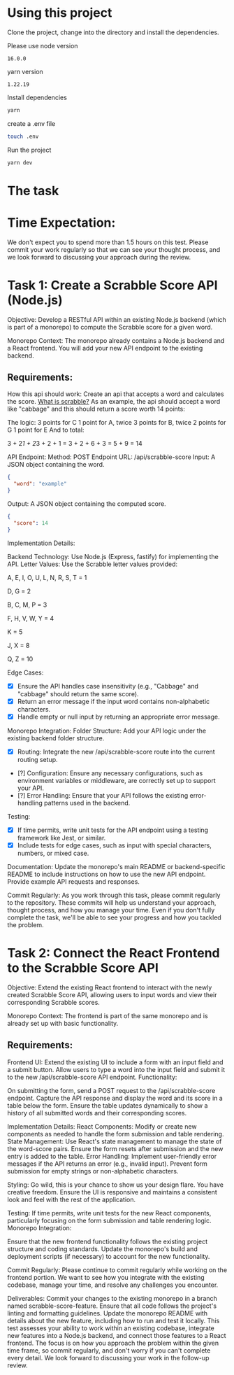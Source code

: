 # Using this project

Clone the project, change into the directory and install the dependencies.

Please use
node version
```
16.0.0
```
yarn version
```
1.22.19
```

Install dependencies 
```bash
yarn
```

create a .env file
```bash
touch .env
```

Run the project
```bash
yarn dev
```

# The task

# Time Expectation:
We don't expect you to spend more than 1.5 hours on this test. Please commit your work regularly so that we can see your thought process, and we look forward to discussing your approach during the review.

# Task 1: Create a Scrabble Score API (Node.js)
Objective:
Develop a RESTful API within an existing Node.js backend (which is part of a monorepo) to compute the Scrabble score for a given word.

Monorepo Context:
The monorepo already contains a Node.js backend and a React frontend.
You will add your new API endpoint to the existing backend.

## Requirements:
How this api should work:
Create an api that accepts a word and calculates the score. 
[What is scrabble?](https://en.wikipedia.org/wiki/Scrabble)
As an example, the api should accept a word like "cabbage" and this should return a score worth 14 points:

The logic:
3 points for C
1 point for A, twice
3 points for B, twice
2 points for G
1 point for E
And to total:

3 + 2*1 + 2*3 + 2 + 1
= 3 + 2 + 6 + 3
= 5 + 9
= 14

API Endpoint:
Method: POST
Endpoint URL: /api/scrabble-score
Input: A JSON object containing the word.

```json
{
  "word": "example"
}
```

Output: A JSON object containing the computed score.
```json
{
  "score": 14
}
```

Implementation Details:

Backend Technology: Use Node.js (Express, fastify) for implementing the API.
Letter Values: Use the Scrabble letter values provided:

A, E, I, O, U, L, N, R, S, T = 1 

D, G = 2 

B, C, M, P = 3 

F, H, V, W, Y = 4 

K = 5 

J, X = 8 

Q, Z = 10

Edge Cases:
- [x] Ensure the API handles case insensitivity (e.g., "Cabbage" and "cabbage" should return the same score).
- [x] Return an error message if the input word contains non-alphabetic characters.
- [x] Handle empty or null input by returning an appropriate error message.

Monorepo Integration:
Folder Structure: Add your API logic under the existing backend folder structure.
- [x] Routing: Integrate the new /api/scrabble-score route into the current routing setup.
- [?] Configuration: Ensure any necessary configurations, such as environment variables or middleware, are correctly set up to support your API.
- [?] Error Handling: Ensure that your API follows the existing error-handling patterns used in the backend.

Testing:
- [x] If time permits, write unit tests for the API endpoint using a testing framework like Jest, or similar.
- [x] Include tests for edge cases, such as input with special characters, numbers, or mixed case.

Documentation:
Update the monorepo's main README or backend-specific README to include instructions on how to use the new API endpoint.
Provide example API requests and responses.

Commit Regularly:
As you work through this task, please commit regularly to the repository. These commits will help us understand your approach, thought process, and how you manage your time. Even if you don't fully complete the task, we'll be able to see your progress and how you tackled the problem.

# Task 2: Connect the React Frontend to the Scrabble Score API
Objective:
Extend the existing React frontend to interact with the newly created Scrabble Score API, allowing users to input words and view their corresponding Scrabble scores.

Monorepo Context:
The frontend is part of the same monorepo and is already set up with basic functionality.


## Requirements:

Frontend UI:
Extend the existing UI to include a form with an input field and a submit button.
Allow users to type a word into the input field and submit it to the new /api/scrabble-score API endpoint.
Functionality:

On submitting the form, send a POST request to the /api/scrabble-score endpoint.
Capture the API response and display the word and its score in a table below the form.
Ensure the table updates dynamically to show a history of all submitted words and their corresponding scores.

Implementation Details:
React Components: Modify or create new components as needed to handle the form submission and table rendering.
State Management: Use React's state management to manage the state of the word-score pairs. Ensure the form resets after submission and the new entry is added to the table.
Error Handling: Implement user-friendly error messages if the API returns an error (e.g., invalid input). Prevent form submission for empty strings or non-alphabetic characters.

Styling:
Go wild, this is your chance to show us your design flare. You have creative freedom.
Ensure the UI is responsive and maintains a consistent look and feel with the rest of the application.

Testing:
If time permits, write unit tests for the new React components, particularly focusing on the form submission and table rendering logic.
Monorepo Integration:

Ensure that the new frontend functionality follows the existing project structure and coding standards.
Update the monorepo's build and deployment scripts (if necessary) to account for the new functionality.

Commit Regularly:
Please continue to commit regularly while working on the frontend portion. We want to see how you integrate with the existing codebase, manage your time, and resolve any challenges you encounter.

Deliverables:
Commit your changes to the existing monorepo in a branch named scrabble-score-feature.
Ensure that all code follows the project's linting and formatting guidelines.
Update the monorepo README with details about the new feature, including how to run and test it locally.
This test assesses your ability to work within an existing codebase, integrate new features into a Node.js backend, and connect those features to a React frontend. The focus is on how you approach the problem within the given time frame, so commit regularly, and don't worry if you can't complete every detail. We look forward to discussing your work in the follow-up review.
